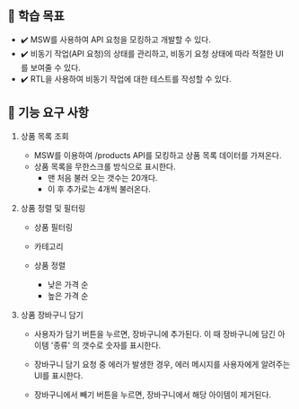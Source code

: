 ## 📍 학습 목표

- ✔️ MSW를 사용하여 API 요청을 모킹하고 개발할 수 있다.
- ✔️ 비동기 작업(API 요청)의 상태를 관리하고, 비동기 요청 상태에 따라 적절한 UI를 보여줄 수 있다.
- ✔️ RTL을 사용하여 비동기 작업에 대한 테스트를 작성할 수 있다.

## 🎯 기능 요구 사항

1. 상품 목록 조회

   - MSW를 이용하여 /products API를 모킹하고 상품 목록 데이터를 가져온다.
   - 상품 목록을 무한스크롤 방식으로 표시한다.
     - 맨 처음 불러 오는 갯수는 20개다.
     - 이 후 추가로는 4개씩 불러온다.

2. 상품 정렬 및 필터링

   - 상품 필터링

   - 카테고리

   - 상품 정렬
     - 낮은 가격 순
     - 높은 가격 순

3. 상품 장바구니 담기

   - 사용자가 담기 버튼을 누르면, 장바구니에 추가된다. 이 때 장바구니에 담긴 아이템 '종류' 의 갯수로 숫자를 표시한다.

   - 장바구니 담기 요청 중 에러가 발생한 경우, 에러 메시지를 사용자에게 알려주는 UI를 표시한다.

   - 장바구니에서 빼기 버튼을 누르면, 장바구니에서 해당 아이템이 제거된다.
